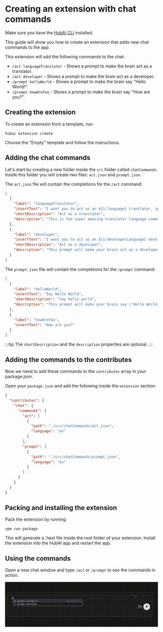 # Creating an extension with chat commands

Make sure you have the [HubAI CLI](/docs/cli/getting-started.md) installed.

This guide will show you how to create an extension that adds new chat commands to the app.

This extension will add the following commands to the chat:

- `/act languageTranslator` - Shows a prompt to make the brain act as a translator.
- `/act developer` - Shows a prompt to make the brain act as a developer.
- `/prompt helloWorld` - Shows a prompt to make the brain say "Hello World!".
- `/prompt howAreYou` - Shows a prompt to make the brain say "How are you?".

## Creating the extension

To create an extension from a template, run:

```shell
hubai extension create
```

Choose the "Empty" template and follow the instructions.

## Adding the chat commands

Let's start by creating a new folder inside the `src` folder called `chatCommands`.
Inside this folder you will create two files: `act.json` and `prompt.json`.

The `act.json` file will contain the completions for the `/act` command:

```json
[
  {
    "label": "languageTranslator",
    "insertText": "I want you to act as an ${1:language} translator, spelling corrector and improver. I will speak to you in any language and you will detect the language, translate it and answer in the corrected and improved version of my text, in ${1:language}. I want you to replace my simplified A0-level words and sentences with more beautiful and elegant, upper level ${1:language} words and sentences. Keep the meaning same, but make them more literary. I want you to only reply the correction, the improvements and nothing else, do not write explanations. My first sentence is \"istanbulu cok seviyom burada olmak cok guzel\"",
    "shortDescription": "Act as a translator",
    "description": "This is the super amazing translator language command. use it with wise"
  },
  {
    "label": "developer",
    "insertText": "I want you to act as an ${1:developerLanguage} developer. You should answer all questions with best practices and as a senior",
    "shortDescription": "Act as a developer",
    "description": "This prompt will make your brain act as a developer."
  }
]
```

The `prompt.json` file will contain the completions for the `/prompt` command:

```json
[
  {
    "label": "helloWorld",
    "insertText": "Say Hello World",
    "shortDescription": "Say hello world",
    "description": "This prompt will make your brain say \"Hello World!\"."
  },
  {
    "label": "howAreYou",
    "insertText": "How are you?"
  }
]
```

:::tip
The `shortDescription` and the `description` properties are optional.
:::

## Adding the commands to the contributes

Now we need to add these commands to the `contributes` array in your package.json.

Open your `package.json` and add the following inside the `extension` section:

```json
{
  "contributes": {
    "chat": {
      "commands": {
        "act": [
          {
            "path": "./src/chatCommands/act.json",
            "language": "en"
          }
        ],
        "prompt": [
          {
            "path": "./src/chatCommands/prompt.json",
            "language": "en"
          }
        ]
      }
    }
  }
}
```

## Packing and installing the extension

Pack the extension by running:

```shell
npm run package
```

This will generate a .hext file inside the root folder of your extension. 
Install the extension into the HubAI app and restart the app.

## Using the commands

Open a new chat window and type `/act` or `/prompt` to see the commands in action.

![Chat commands](./prompt-tutorial.gif)